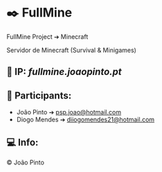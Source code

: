 # ✒️ FullMine
FullMine Project ➔ Minecraft

Servidor de Minecraft (Survival & Minigames)

## 📡 IP: *fullmine.joaopinto.pt*

## 🧑 Participants:
* João Pinto ➔ psp.joao@hotmail.com
* Diogo Mendes ➔ diiogomendes21@hotmail.com

## 💻 Info:
© João Pinto
